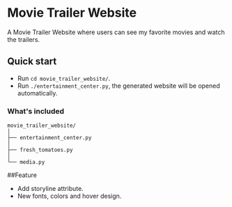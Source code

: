 # Movie Trailer Website

A Movie Trailer Website where users can see my favorite movies and watch the trailers.


## Quick start

- Run `cd movie_trailer_website/`.
- Run `./entertainment_center.py`, the generated website will be opened automatically.


### What's included

```
movie_trailer_website/
│
├── entertainment_center.py
│
├── fresh_tomatoes.py
│
└── media.py

```


##Feature

- Add storyline attribute.
- New fonts, colors and hover design. 
